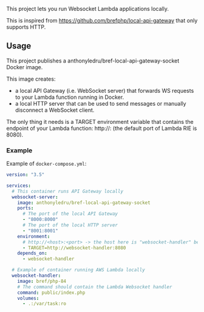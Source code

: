 This project lets you run Websocket Lambda applications locally.

This is inspired from https://github.com/brefphp/local-api-gateway that only supports HTTP.

## Usage

This project publishes a anthonyledru/bref-local-api-gateway-socket Docker image.

This image creates:

- a local API Gateway (i.e. WebSocket server) that forwards WS requests to your Lambda function running in Docker.
- a local HTTP server that can be used to send messages or manually disconnect a WebSocket client.

The only thing it needs is a TARGET environment variable that contains the endpoint of your Lambda function: http://<host>:<port> (the default port of Lambda RIE is 8080).

### Example

Example of `docker-compose.yml`:

```yaml
version: "3.5"

services:
  # This container runs API Gateway locally
  websocket-server:
    image: anthonyledru/bref-local-api-gateway-socket
    ports:
      # The port of the local API Gateway
      - "8000:8000"
      # The port of the local HTTP server
      - "8001:8001"
    environment:
      # http://<host>:<port> -> the host here is "websocket-handler" because that's the name of the Lambda container
      - TARGET=http://websocket-handler:8080
    depends_on:
      - websocket-handler

  # Example of container running AWS Lambda locally
  websocket-handler:
    image: bref/php-84
    # The command should contain the Lambda Websocket handler
    command: public/index.php
    volumes:
      - .:/var/task:ro
```
